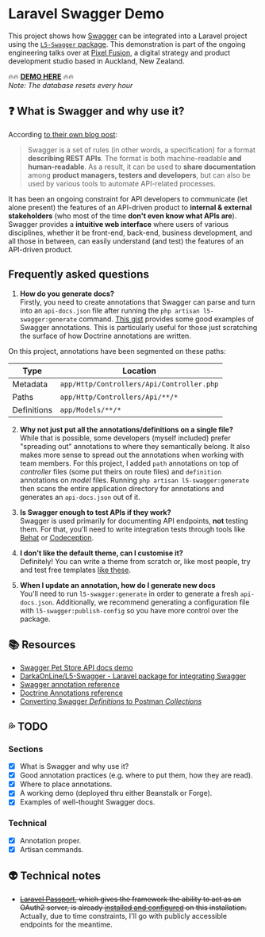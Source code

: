 # Laravel Swagger Demo

This project shows how [Swagger](http://swagger.io/) can be integrated into a Laravel project using the [`L5-Swagger` package](https://github.com/DarkaOnLine/L5-Swagger). This demonstration is part of the ongoing engineering talks over at [Pixel Fusion](https://pixelfusion.co.nz), a digital strategy and product development studio based in Auckland, New Zealand.

:fire::fire: **[DEMO HERE](http://swagger.test.jpcaparas.com)** :fire::fire:  
_Note: The database resets every hour_

## :question: What is Swagger and why use it?

According [to their own blog post](http://swagger.io/getting-started-with-swagger-i-what-is-swagger/):

> Swagger is a set of rules (in other words, a specification) for a format **describing REST APIs**. The format is both machine-readable **and human-readable**. As a result, it can be used to **share documentation** among **product managers, testers and developers**, but can also be used by various tools to automate API-related processes.

It has been an ongoing constraint for API developers to communicate (let alone present) the features of an API-driven product to **internal & external stakeholders** (who most of the time **don't even know what APIs are**). Swagger provides a **intuitive web interface** where users of various disciplines, whether it be front-end, back-end, business development, and all those in between, can easily understand (and test) the features of an API-driven product.

## Frequently asked questions

1. **How do you generate docs?**  
Firstly, you need to create annotations that Swagger can parse and turn into an `api-docs.json` file after running the `php artisan l5-swagger:generate` command. [This gist](https://gist.github.com/nostah/d610459d50564c729c56) provides some good examples of Swagger annotations. This is particularly useful for those just scratching the surface of how Doctrine annotations are written.

On this project, annotations have been segmented on these paths:

| Type | Location |
| --- | --- |
| Metadata | `app/Http/Controllers/Api/Controller.php` |
| Paths | `app/Http/Controllers/Api/**/*` |
| Definitions | `app/Models/**/*` |

2. **Why not just put all the annotations/definitions on a single file?**  
While that is possible, some developers (myself included) prefer "spreading out" annotations to where they semantically belong. It also makes more sense to spread out the annotations when working with team members. For this project, I added `path` annotations on top of _controller_ files (some put theirs on route files) and `definition` annotations on _model_ files. Running `php artisan l5-swagger:generate` then scans the entire application directory for annotations and generates an `api-docs.json` out of it.

3. **Is Swagger enough to test APIs if they work?**  
Swagger is used primarily for documenting API endpoints, **not** testing them. For that, you'll need to write integration tests through tools like [Behat](http://behat.org/en/latest/) or [Codeception](http://codeception.com/).

4. **I don't like the default theme, can I customise it?**  
Definitely! You can write a theme from scratch or, like most people, try and test free templates [like these](https://github.com/ostranme/swagger-ui-themes).

5. **When I update an annotation, how do I generate new docs**  
You'll need to run `l5-swagger:generate` in order to generate a fresh `api-docs.json`. Additionally, we recommend generating a configuration file with `l5-swagger:publish-config` so you have more control over the package.

## :books: Resources
- [Swagger Pet Store API docs demo](http://petstore.swagger.io/)
- [DarkaOnLine/L5-Swagger - Laravel package for integrating Swagger](https://github.com/DarkaOnLine/L5-Swagger)
- [Swagger annotation reference](https://gist.github.com/nostah/d610459d50564c729c56)
- [Doctrine Annotations reference](http://docs.doctrine-project.org/projects/doctrine-orm/en/latest/reference/annotations-reference.html)
- [Converting Swagger _Definitions_ to Postman _Collections_](https://www.getpostman.com/docs/importing_swagger)

## :sweat_drops: TODO

### Sections
- [x] What is Swagger and why use it?
- [x] Good annotation practices (e.g. where to put them, how they are read).
- [x] Where to place annotations.
- [x] A working demo (deployed thru either Beanstalk or Forge).
- [x] Examples of well-thought Swagger docs.

### Technical
- [x] Annotation proper.
- [x] Artisan commands.

## :alien: Technical notes
- ~~[Laravel Passport](https://laravel.com/docs/5.4/passport), which gives the framework the ability to act as an OAuth2 server, is already [installed and configured](https://github.com/jpcaparas/laravel-passport-demo) on this installation.~~ Actually, due to time constraints, I'll go with publicly accessible endpoints for the meantime.
